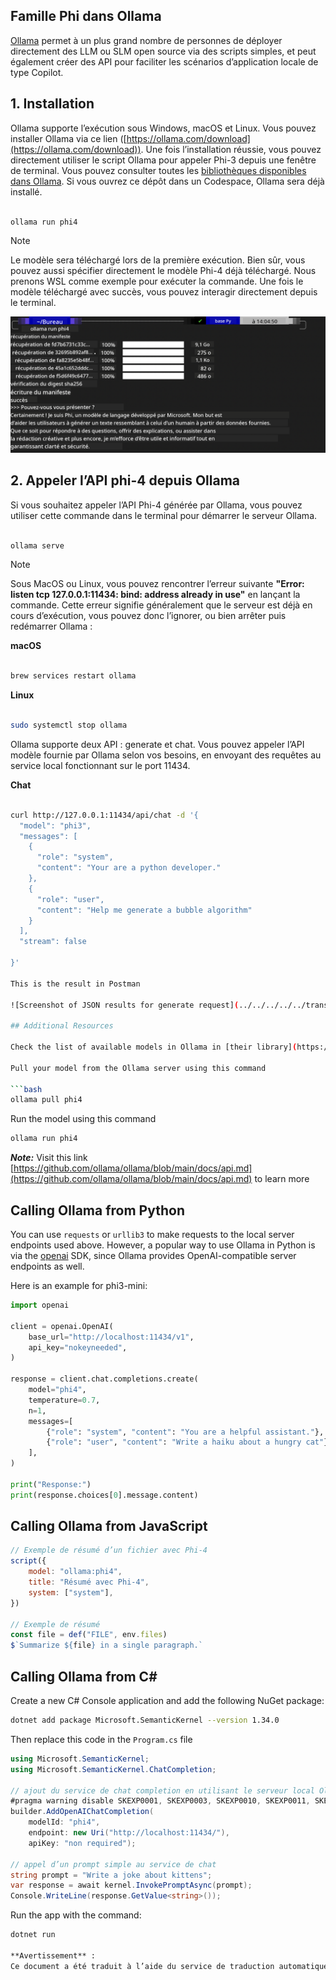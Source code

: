 <!--
CO_OP_TRANSLATOR_METADATA:
{
  "original_hash": "0b38834693bb497f96bf53f0d941f9a1",
  "translation_date": "2025-05-07T15:11:49+00:00",
  "source_file": "md/01.Introduction/02/04.Ollama.md",
  "language_code": "fr"
}
-->
## Famille Phi dans Ollama


[Ollama](https://ollama.com) permet à un plus grand nombre de personnes de déployer directement des LLM ou SLM open source via des scripts simples, et peut également créer des API pour faciliter les scénarios d’application locale de type Copilot.

## **1. Installation**

Ollama supporte l’exécution sous Windows, macOS et Linux. Vous pouvez installer Ollama via ce lien ([https://ollama.com/download](https://ollama.com/download)). Une fois l’installation réussie, vous pouvez directement utiliser le script Ollama pour appeler Phi-3 depuis une fenêtre de terminal. Vous pouvez consulter toutes les [bibliothèques disponibles dans Ollama](https://ollama.com/library). Si vous ouvrez ce dépôt dans un Codespace, Ollama sera déjà installé.

```bash

ollama run phi4

```

> [!NOTE]
> Le modèle sera téléchargé lors de la première exécution. Bien sûr, vous pouvez aussi spécifier directement le modèle Phi-4 déjà téléchargé. Nous prenons WSL comme exemple pour exécuter la commande. Une fois le modèle téléchargé avec succès, vous pouvez interagir directement depuis le terminal.

![run](../../../../../translated_images/ollama_run.e9755172b162b381359f8dc8ad0eb1499e13266d833afaf29c47e928d6d7abc5.fr.png)

## **2. Appeler l’API phi-4 depuis Ollama**

Si vous souhaitez appeler l’API Phi-4 générée par Ollama, vous pouvez utiliser cette commande dans le terminal pour démarrer le serveur Ollama.

```bash

ollama serve

```

> [!NOTE]
> Sous MacOS ou Linux, vous pouvez rencontrer l’erreur suivante **"Error: listen tcp 127.0.0.1:11434: bind: address already in use"** en lançant la commande. Cette erreur signifie généralement que le serveur est déjà en cours d’exécution, vous pouvez donc l’ignorer, ou bien arrêter puis redémarrer Ollama :

**macOS**

```bash

brew services restart ollama

```

**Linux**

```bash

sudo systemctl stop ollama

```

Ollama supporte deux API : generate et chat. Vous pouvez appeler l’API modèle fournie par Ollama selon vos besoins, en envoyant des requêtes au service local fonctionnant sur le port 11434.

**Chat**

```bash

curl http://127.0.0.1:11434/api/chat -d '{
  "model": "phi3",
  "messages": [
    {
      "role": "system",
      "content": "Your are a python developer."
    },
    {
      "role": "user",
      "content": "Help me generate a bubble algorithm"
    }
  ],
  "stream": false
  
}'

This is the result in Postman

![Screenshot of JSON results for generate request](../../../../../translated_images/ollama_gen.bda5d4e715366cc9c1cae2956e30bfd55b07b22ca782ef69e680100a9a1fd563.fr.png)

## Additional Resources

Check the list of available models in Ollama in [their library](https://ollama.com/library).

Pull your model from the Ollama server using this command

```bash
ollama pull phi4
```

Run the model using this command

```bash
ollama run phi4
```

***Note:*** Visit this link [https://github.com/ollama/ollama/blob/main/docs/api.md](https://github.com/ollama/ollama/blob/main/docs/api.md) to learn more

## Calling Ollama from Python

You can use `requests` or `urllib3` to make requests to the local server endpoints used above. However, a popular way to use Ollama in Python is via the [openai](https://pypi.org/project/openai/) SDK, since Ollama provides OpenAI-compatible server endpoints as well.

Here is an example for phi3-mini:

```python
import openai

client = openai.OpenAI(
    base_url="http://localhost:11434/v1",
    api_key="nokeyneeded",
)

response = client.chat.completions.create(
    model="phi4",
    temperature=0.7,
    n=1,
    messages=[
        {"role": "system", "content": "You are a helpful assistant."},
        {"role": "user", "content": "Write a haiku about a hungry cat"},
    ],
)

print("Response:")
print(response.choices[0].message.content)
```

## Calling Ollama from JavaScript 

```javascript
// Exemple de résumé d’un fichier avec Phi-4
script({
    model: "ollama:phi4",
    title: "Résumé avec Phi-4",
    system: ["system"],
})

// Exemple de résumé
const file = def("FILE", env.files)
$`Summarize ${file} in a single paragraph.`
```

## Calling Ollama from C#

Create a new C# Console application and add the following NuGet package:

```bash
dotnet add package Microsoft.SemanticKernel --version 1.34.0
```

Then replace this code in the `Program.cs` file

```csharp
using Microsoft.SemanticKernel;
using Microsoft.SemanticKernel.ChatCompletion;

// ajout du service de chat completion en utilisant le serveur local Ollama
#pragma warning disable SKEXP0001, SKEXP0003, SKEXP0010, SKEXP0011, SKEXP0050, SKEXP0052
builder.AddOpenAIChatCompletion(
    modelId: "phi4",
    endpoint: new Uri("http://localhost:11434/"),
    apiKey: "non required");

// appel d’un prompt simple au service de chat
string prompt = "Write a joke about kittens";
var response = await kernel.InvokePromptAsync(prompt);
Console.WriteLine(response.GetValue<string>());
```

Run the app with the command:

```bash
dotnet run

**Avertissement** :  
Ce document a été traduit à l’aide du service de traduction automatique [Co-op Translator](https://github.com/Azure/co-op-translator). Bien que nous nous efforcions d’assurer l’exactitude, veuillez noter que les traductions automatiques peuvent contenir des erreurs ou des inexactitudes. Le document original dans sa langue d’origine doit être considéré comme la source faisant foi. Pour les informations critiques, une traduction professionnelle réalisée par un humain est recommandée. Nous ne saurions être tenus responsables de tout malentendu ou mauvaise interprétation résultant de l’utilisation de cette traduction.